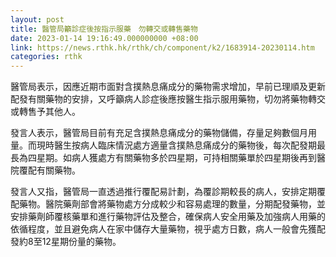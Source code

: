 ```yaml
---
layout: post
title: 醫管局籲診症後按指示服藥　勿轉交或轉售藥物
date: 2023-01-14 19:16:49.000000000 +08:00
link: https://news.rthk.hk/rthk/ch/component/k2/1683914-20230114.htm
categories: rthk
---
```


醫管局表示，因應近期市面對含撲熱息痛成分的藥物需求增加，早前已理順及更新配發有關藥物的安排，又呼籲病人診症後應按醫生指示服用藥物，切勿將藥物轉交或轉售予其他人。

發言人表示，醫管局目前有充足含撲熱息痛成分的藥物儲備，存量足夠數個月用量。而現時醫生按病人臨床情況處方適量含撲熱息痛成分的藥物後，每次配發期最長為四星期。如病人獲處方有關藥物多於四星期，可持相關藥單於四星期後再到醫院覆配有關藥物。

發言人又指，醫管局一直透過推行覆配易計劃，為覆診期較長的病人，安排定期覆配藥物。醫院藥劑部會將藥物處方分成較少和容易處理的數量，分期配發藥物，並安排藥劑師覆核藥單和進行藥物評估及整合，確保病人安全用藥及加強病人用藥的依循程度，並且避免病人在家中儲存大量藥物，視乎處方日數，病人一般會先獲配發約8至12星期份量的藥物。

